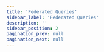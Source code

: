 ```yaml
---
title: 'Federated Queries'
sidebar_label: 'Federated Queries'
description: ''
sidebar_position: 2
pagination_prev: null
pagination_next: null
---
```

